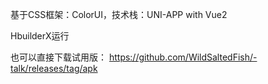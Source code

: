 基于CSS框架：ColorUI，技术栈：UNI-APP with Vue2

HbuilderX运行

也可以直接下载试用版：
https://github.com/WildSaltedFish/-talk/releases/tag/apk
